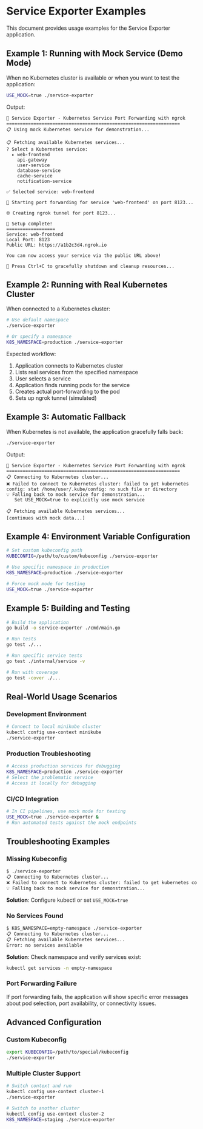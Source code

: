 # Service Exporter Examples

This document provides usage examples for the Service Exporter application.

## Example 1: Running with Mock Service (Demo Mode)

When no Kubernetes cluster is available or when you want to test the application:

```bash
USE_MOCK=true ./service-exporter
```

Output:
```
🚀 Service Exporter - Kubernetes Service Port Forwarding with ngrok
================================================================
📋 Using mock Kubernetes service for demonstration...

📋 Fetching available Kubernetes services...
? Select a Kubernetes service: 
  ▸ web-frontend
    api-gateway
    user-service
    database-service
    cache-service
    notification-service

✅ Selected service: web-frontend

🔄 Starting port forwarding for service 'web-frontend' on port 8123...

🌐 Creating ngrok tunnel for port 8123...

🎉 Setup complete!
==================
Service: web-frontend
Local Port: 8123
Public URL: https://a1b2c3d4.ngrok.io

You can now access your service via the public URL above!

📌 Press Ctrl+C to gracefully shutdown and cleanup resources...
```

## Example 2: Running with Real Kubernetes Cluster

When connected to a Kubernetes cluster:

```bash
# Use default namespace
./service-exporter

# Or specify a namespace
K8S_NAMESPACE=production ./service-exporter
```

Expected workflow:
1. Application connects to Kubernetes cluster
2. Lists real services from the specified namespace
3. User selects a service
4. Application finds running pods for the service
5. Creates actual port-forwarding to the pod
6. Sets up ngrok tunnel (simulated)

## Example 3: Automatic Fallback

When Kubernetes is not available, the application gracefully falls back:

```bash
./service-exporter
```

Output:
```
🚀 Service Exporter - Kubernetes Service Port Forwarding with ngrok
================================================================
📋 Connecting to Kubernetes cluster...
❌ Failed to connect to Kubernetes cluster: failed to get kubernetes config: stat /home/user/.kube/config: no such file or directory
💡 Falling back to mock service for demonstration...
   Set USE_MOCK=true to explicitly use mock service

📋 Fetching available Kubernetes services...
[continues with mock data...]
```

## Example 4: Environment Variable Configuration

```bash
# Set custom kubeconfig path
KUBECONFIG=/path/to/custom/kubeconfig ./service-exporter

# Use specific namespace in production
K8S_NAMESPACE=production ./service-exporter

# Force mock mode for testing
USE_MOCK=true ./service-exporter
```

## Example 5: Building and Testing

```bash
# Build the application
go build -o service-exporter ./cmd/main.go

# Run tests
go test ./...

# Run specific service tests
go test ./internal/service -v

# Run with coverage
go test -cover ./...
```

## Real-World Usage Scenarios

### Development Environment
```bash
# Connect to local minikube cluster
kubectl config use-context minikube
./service-exporter
```

### Production Troubleshooting
```bash
# Access production services for debugging
K8S_NAMESPACE=production ./service-exporter
# Select the problematic service
# Access it locally for debugging
```

### CI/CD Integration
```bash
# In CI pipelines, use mock mode for testing
USE_MOCK=true ./service-exporter &
# Run automated tests against the mock endpoints
```

## Troubleshooting Examples

### Missing Kubeconfig
```bash
$ ./service-exporter
📋 Connecting to Kubernetes cluster...
❌ Failed to connect to Kubernetes cluster: failed to get kubernetes config: stat /home/user/.kube/config: no such file or directory
💡 Falling back to mock service for demonstration...
```

**Solution**: Configure kubectl or set `USE_MOCK=true`

### No Services Found
```bash
$ K8S_NAMESPACE=empty-namespace ./service-exporter
📋 Connecting to Kubernetes cluster...
📋 Fetching available Kubernetes services...
Error: no services available
```

**Solution**: Check namespace and verify services exist:
```bash
kubectl get services -n empty-namespace
```

### Port Forwarding Failure
If port forwarding fails, the application will show specific error messages about pod selection, port availability, or connectivity issues.

## Advanced Configuration

### Custom Kubeconfig
```bash
export KUBECONFIG=/path/to/special/kubeconfig
./service-exporter
```

### Multiple Cluster Support
```bash
# Switch context and run
kubectl config use-context cluster-1
./service-exporter

# Switch to another cluster
kubectl config use-context cluster-2  
K8S_NAMESPACE=staging ./service-exporter
```